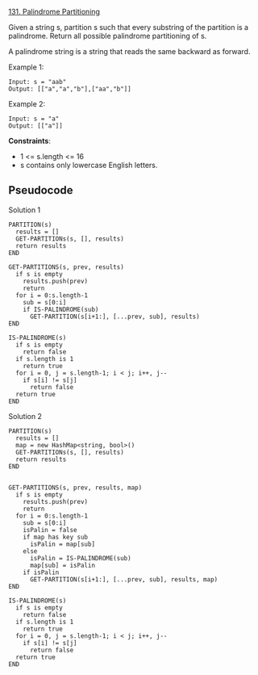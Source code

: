 [131. Palindrome Partitioning](https://leetcode.com/problems/palindrome-partitioning/)

Given a string s, partition s such that every substring of the partition is a palindrome. Return all possible palindrome partitioning of s.

A palindrome string is a string that reads the same backward as forward.

Example 1:

```
Input: s = "aab"
Output: [["a","a","b"],["aa","b"]]
```

Example 2:

```
Input: s = "a"
Output: [["a"]]
```

**Constraints**:

-   1 <= s.length <= 16
-   s contains only lowercase English letters.

## Pseudocode

Solution 1

```
PARTITION(s)
  results = []
  GET-PARTITIONs(s, [], results)
  return results
END

GET-PARTITIONS(s, prev, results)
  if s is empty
    results.push(prev)
    return
  for i = 0:s.length-1
    sub = s[0:i]
    if IS-PALINDROME(sub)
      GET-PARTITION(s[i+1:], [...prev, sub], results)
END

IS-PALINDROME(s)
  if s is empty
    return false
  if s.length is 1
    return true
  for i = 0, j = s.length-1; i < j; i++, j--
    if s[i] != s[j]
      return false
  return true
END
```

Solution 2

```
PARTITION(s)
  results = []
  map = new HashMap<string, bool>()
  GET-PARTITIONs(s, [], results)
  return results
END


GET-PARTITIONS(s, prev, results, map)
  if s is empty
    results.push(prev)
    return
  for i = 0:s.length-1
    sub = s[0:i]
    isPalin = false
    if map has key sub
      isPalin = map[sub]
    else
      isPalin = IS-PALINDROME(sub)
      map[sub] = isPalin
    if isPalin
      GET-PARTITION(s[i+1:], [...prev, sub], results, map)
END

IS-PALINDROME(s)
  if s is empty
    return false
  if s.length is 1
    return true
  for i = 0, j = s.length-1; i < j; i++, j--
    if s[i] != s[j]
      return false
  return true
END
```
